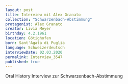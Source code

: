 ```yaml
---
layout: post
title: Interview mit Alex Granato
collection: "Schwarzenbach-Abstimmung"
protagonist: Alex Granato
creator: Livia Meyer
birthday: 4.2.1961
location: Götighofen
born: Sant'Agata di Puglia
language: Schweizerdeutsch
interviewDate: 02.03.2020
permalink: Interview_3547
published: true
---
```

Oral History Interview zur Schwarzenbach-Abstimmung